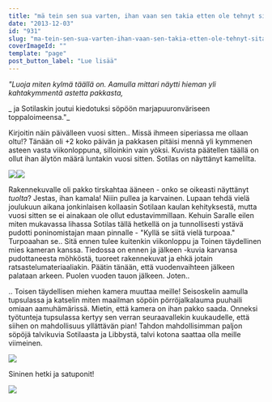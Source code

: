 ```yaml
---
title: "mä tein sen sua varten, ihan vaan sen takia etten ole tehnyt sitä aikaisemmin."
date: "2013-12-03"
id: "931"
slug: "ma-tein-sen-sua-varten-ihan-vaan-sen-takia-etten-ole-tehnyt-sita-aikaisemmin"
coverImageId: ""
template: "page"
post_button_label: "Lue lisää"
---
```


_"Luoja miten kylmä täällä on. Aamulla mittari näytti hieman yli kahtakymmentä astetta pakkasta,_

_ ja Sotilaskin joutui kiedotuksi söpöön marjapuuronväriseen toppaloimeensa."_

  
Kirjoitin näin päivälleen vuosi sitten.. Missä ihmeen siperiassa me ollaan oltu!? Tänään oli +2 koko päivän ja pakkasen pitäisi mennä yli kymmenen asteen vasta viikonloppuna, silloinkin vain yöksi. Kuvista päätellen täällä on ollut ihan älytön määrä luntakin vuosi sitten. Sotilas on näyttänyt kamelilta.  
  
  

[![](/images/IMG_0314x.JPG)](http://2.bp.blogspot.com/-nVvAE-n4M5I/Up4LDTTsWpI/AAAAAAAAHbQ/AKo6GyWfEsw/s1600/IMG_0314x.JPG)[![](/images/IMG_0004y.JPG)](http://1.bp.blogspot.com/-DQvYzL9GbdM/Up4LDmlXB9I/AAAAAAAAHbU/8gzgj2ky-2k/s1600/IMG_0004y.JPG)

  

Rakennekuvalle oli pakko tirskahtaa ääneen - onko se oikeasti näyttänyt _tuolta_? Jestas, ihan kamala! Niiin pullea ja karvainen. Lupaan tehdä vielä joulukuun aikana jonkinlaisen kollaasin Sotilaan kaulan kehityksestä, mutta vuosi sitten se ei ainakaan ole ollut edustavimmillaan. Kehuin Saralle eilen miten mukavassa lihassa Sotilas tällä hetkellä on ja tunnollisesti ystävä pudotti poninomistajan maan pinnalle - "Kyllä se siitä vielä turpoaa." Turpoaahan se.. Sitä ennen tulee kuitenkin viikonloppu ja Toinen täydellinen mies kameran kanssa. Tiedossa on ennen ja jälkeen -kuvia karvansa pudottaneesta möhköstä, tuoreet rakennekuvat ja ehkä jotain ratsastelumateriaaliakin. Päätin tänään, että vuodenvaihteen jälkeen palataan arkeen. Puolen vuoden tauon jälkeen. Joten..

  

.. Toisen täydellisen miehen kamera muuttaa meille! Seisoskelin aamulla tupsulassa ja katselin miten maailman söpöin pörröjalkalauma puuhaili omiaan aamuhämärissä. Mietin, että kamera on ihan pakko saada. Onneksi työtunteja tupsulassa kertyy sen verran seuraavallekin kuukaudelle, että siihen on mahdollisuus yllättävän pian! Tahdon mahdollisimman paljon söpöjä talvikuvia Sotilaasta ja Libbystä, talvi kotona saattaa olla meille viimeinen.

  

[![](/images/IMG_2382%5B1%5D.png)](http://3.bp.blogspot.com/-683dfQzaCkI/Up4TYp38ZmI/AAAAAAAAHbw/9vJDj0SHpgo/s1600/IMG_2382%5B1%5D.png)

Sininen hetki ja satuponit!

  

[![](/images/ak_uusi.png)](http://3.bp.blogspot.com/-T7f4SXU5OLk/Up4TyOqdQZI/AAAAAAAAHb4/wExg242fbBI/s1600/ak_uusi.png)

